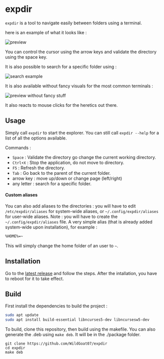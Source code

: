 # expdir

`expdir` is a tool to navigate easily between folders using a terminal.

here is an example of what it looks like :

![preview](https://user-images.githubusercontent.com/30344403/116106735-ace4d700-a6b2-11eb-9a63-45c26be16fdf.png)

You can control the cursor using the arrow keys and validate the directory using the space key.

It is also possible to search for a specific folder using :

![search example](https://user-images.githubusercontent.com/30344403/116106953-ddc50c00-a6b2-11eb-8cea-bd1c4b9bf857.png)

It is also available without fancy visuals for the most common terminals :

![preview without fancy stuff](https://user-images.githubusercontent.com/30344403/116107155-11079b00-a6b3-11eb-965b-09123ce7a168.png)

It also reacts to mouse clicks for the heretics out there.

## Usage

Simply call `expdir` to start the explorer. You can still call `expdir --help` for a list of all the options available.

Commands :
- `Space` : Validate the directory go change the current working directory.
- `Ctrl+X` : Stop the application, do not move to directory.
- `F5` : Refresh the directory.
- `Tab` : Go back to the parent of the current folder.
- arrow key : move up/down or change page (left/right)
- any letter : search for a specific folder.

#### Custom aliases

You can also add aliases to the directories : you will have to edit `/etc/expdir/aliases` for system-wide aliases, or `~/.config/expdir/aliases` for user-wide aliases. Note : you will have to create the `~/.config/expdir/aliases` file.
A very simple alias (that is already added system-wide upon installation), for example :
```sh
%HOME%=~
```

This will simply change the home folder of an user to `~`.

## Installation

Go to the [latest release](https://github.com/WildGoat07/expdir/releases/latest) and follow the steps.
After the intallation, you have to reboot for it to take effect.

## Build

First install the dependencies to build the project :
```sh
sudo apt update
sudo apt install build-essential libncurses5-dev libncursesw5-dev
```
To build, clone this repository, then build using the makefile.
You can also generate the .deb using `make deb`. It will be in the ./package folder.
```
git clone https://github.com/WildGoat07/expdir
cd expdir
make deb
```
